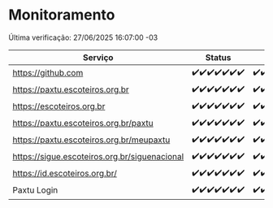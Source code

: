 # Monitoramento

Última verificação: 27/06/2025 16:07:00 -03

|Serviço|Status|Últimas 24h|
|---|---|---|
|https://github.com|<span title="2025-06-20: OK=23">✔️</span><span title="2025-06-21: OK=23">✔️</span><span title="2025-06-22: OK=23">✔️</span><span title="2025-06-23: OK=23">✔️</span><span title="2025-06-24: OK=23">✔️</span><span title="2025-06-25: OK=23">✔️</span><span title="2025-06-26: OK=18">✔️</span>|<span title="26/06/2025 16:07:00 -03 : 200">✔️</span><span title="26/06/2025 17:10:00 -03 : 200">✔️</span><span title="26/06/2025 18:09:00 -03 : 200">✔️</span><span title="26/06/2025 19:09:00 -03 : 200">✔️</span><span title="26/06/2025 20:09:00 -03 : 200">✔️</span><span title="26/06/2025 21:50:00 -03 : 200">✔️</span><span title="26/06/2025 23:42:00 -03 : 200">✔️</span><span title="27/06/2025 00:43:00 -03 : 200">✔️</span><span title="27/06/2025 01:19:00 -03 : 200">✔️</span><span title="27/06/2025 02:11:00 -03 : 200">✔️</span><span title="27/06/2025 03:15:00 -03 : 200">✔️</span><span title="27/06/2025 04:10:00 -03 : 200">✔️</span><span title="27/06/2025 05:13:00 -03 : 200">✔️</span><span title="27/06/2025 06:10:00 -03 : 200">✔️</span><span title="27/06/2025 07:10:00 -03 : 200">✔️</span><span title="27/06/2025 08:08:00 -03 : 200">✔️</span><span title="27/06/2025 09:18:00 -03 : 200">✔️</span><span title="27/06/2025 10:23:00 -03 : 200">✔️</span><span title="27/06/2025 11:09:00 -03 : 200">✔️</span><span title="27/06/2025 12:10:00 -03 : 200">✔️</span><span title="27/06/2025 13:12:00 -03 : 200">✔️</span><span title="27/06/2025 14:08:00 -03 : 200">✔️</span><span title="27/06/2025 15:13:00 -03 : 200">✔️</span><span title="27/06/2025 16:07:00 -03 : 200">✔️</span>|
|https://paxtu.escoteiros.org.br|<span title="2025-06-20: OK=23">✔️</span><span title="2025-06-21: OK=23">✔️</span><span title="2025-06-22: OK=23">✔️</span><span title="2025-06-23: OK=23">✔️</span><span title="2025-06-24: OK=23">✔️</span><span title="2025-06-25: OK=23">✔️</span><span title="2025-06-26: OK=18">✔️</span>|<span title="26/06/2025 16:07:00 -03 : 200">✔️</span><span title="26/06/2025 17:10:00 -03 : 200">✔️</span><span title="26/06/2025 18:09:00 -03 : 200">✔️</span><span title="26/06/2025 19:09:00 -03 : 200">✔️</span><span title="26/06/2025 20:09:00 -03 : 200">✔️</span><span title="26/06/2025 21:50:00 -03 : 200">✔️</span><span title="26/06/2025 23:42:00 -03 : 200">✔️</span><span title="27/06/2025 00:43:00 -03 : 200">✔️</span><span title="27/06/2025 01:19:00 -03 : 200">✔️</span><span title="27/06/2025 02:11:00 -03 : 200">✔️</span><span title="27/06/2025 03:15:00 -03 : 200">✔️</span><span title="27/06/2025 04:10:00 -03 : 200">✔️</span><span title="27/06/2025 05:13:00 -03 : 200">✔️</span><span title="27/06/2025 06:10:00 -03 : 200">✔️</span><span title="27/06/2025 07:10:00 -03 : 200">✔️</span><span title="27/06/2025 08:08:00 -03 : 200">✔️</span><span title="27/06/2025 09:18:00 -03 : 200">✔️</span><span title="27/06/2025 10:23:00 -03 : 200">✔️</span><span title="27/06/2025 11:09:00 -03 : 200">✔️</span><span title="27/06/2025 12:10:00 -03 : 200">✔️</span><span title="27/06/2025 13:12:00 -03 : 200">✔️</span><span title="27/06/2025 14:08:00 -03 : 200">✔️</span><span title="27/06/2025 15:13:00 -03 : 200">✔️</span><span title="27/06/2025 16:07:00 -03 : 200">✔️</span>|
|https://escoteiros.org.br|<span title="2025-06-20: OK=23">✔️</span><span title="2025-06-21: OK=23">✔️</span><span title="2025-06-22: OK=23">✔️</span><span title="2025-06-23: OK=23">✔️</span><span title="2025-06-24: OK=23">✔️</span><span title="2025-06-25: OK=23">✔️</span><span title="2025-06-26: OK=18">✔️</span>|<span title="26/06/2025 16:07:00 -03 : 200">✔️</span><span title="26/06/2025 17:10:00 -03 : 200">✔️</span><span title="26/06/2025 18:09:00 -03 : 200">✔️</span><span title="26/06/2025 19:09:00 -03 : 200">✔️</span><span title="26/06/2025 20:09:00 -03 : 200">✔️</span><span title="26/06/2025 21:50:00 -03 : 200">✔️</span><span title="26/06/2025 23:42:00 -03 : 200">✔️</span><span title="27/06/2025 00:43:00 -03 : 200">✔️</span><span title="27/06/2025 01:19:00 -03 : 200">✔️</span><span title="27/06/2025 02:11:00 -03 : 200">✔️</span><span title="27/06/2025 03:15:00 -03 : 200">✔️</span><span title="27/06/2025 04:10:00 -03 : 200">✔️</span><span title="27/06/2025 05:13:00 -03 : 200">✔️</span><span title="27/06/2025 06:10:00 -03 : 200">✔️</span><span title="27/06/2025 07:10:00 -03 : 200">✔️</span><span title="27/06/2025 08:08:00 -03 : 200">✔️</span><span title="27/06/2025 09:18:00 -03 : 200">✔️</span><span title="27/06/2025 10:23:00 -03 : 200">✔️</span><span title="27/06/2025 11:09:00 -03 : 200">✔️</span><span title="27/06/2025 12:10:00 -03 : 200">✔️</span><span title="27/06/2025 13:12:00 -03 : 200">✔️</span><span title="27/06/2025 14:08:00 -03 : 200">✔️</span><span title="27/06/2025 15:13:00 -03 : 200">✔️</span><span title="27/06/2025 16:07:00 -03 : 200">✔️</span>|
|https://paxtu.escoteiros.org.br/paxtu|<span title="2025-06-20: OK=23">✔️</span><span title="2025-06-21: OK=23">✔️</span><span title="2025-06-22: OK=23">✔️</span><span title="2025-06-23: OK=23">✔️</span><span title="2025-06-24: OK=23">✔️</span><span title="2025-06-25: OK=23">✔️</span><span title="2025-06-26: OK=18">✔️</span>|<span title="26/06/2025 16:07:00 -03 : 200">✔️</span><span title="26/06/2025 17:10:00 -03 : 200">✔️</span><span title="26/06/2025 18:09:00 -03 : 200">✔️</span><span title="26/06/2025 19:09:00 -03 : 200">✔️</span><span title="26/06/2025 20:09:00 -03 : 200">✔️</span><span title="26/06/2025 21:50:00 -03 : 200">✔️</span><span title="26/06/2025 23:42:00 -03 : 200">✔️</span><span title="27/06/2025 00:43:00 -03 : 200">✔️</span><span title="27/06/2025 01:19:00 -03 : 200">✔️</span><span title="27/06/2025 02:11:00 -03 : 200">✔️</span><span title="27/06/2025 03:15:00 -03 : 200">✔️</span><span title="27/06/2025 04:10:00 -03 : 200">✔️</span><span title="27/06/2025 05:13:00 -03 : 200">✔️</span><span title="27/06/2025 06:10:00 -03 : 200">✔️</span><span title="27/06/2025 07:10:00 -03 : 200">✔️</span><span title="27/06/2025 08:08:00 -03 : 200">✔️</span><span title="27/06/2025 09:18:00 -03 : 200">✔️</span><span title="27/06/2025 10:23:00 -03 : 200">✔️</span><span title="27/06/2025 11:09:00 -03 : 200">✔️</span><span title="27/06/2025 12:10:00 -03 : 200">✔️</span><span title="27/06/2025 13:12:00 -03 : 200">✔️</span><span title="27/06/2025 14:08:00 -03 : 200">✔️</span><span title="27/06/2025 15:13:00 -03 : 200">✔️</span><span title="27/06/2025 16:07:00 -03 : 200">✔️</span>|
|https://paxtu.escoteiros.org.br/meupaxtu|<span title="2025-06-20: OK=23">✔️</span><span title="2025-06-21: OK=23">✔️</span><span title="2025-06-22: OK=23">✔️</span><span title="2025-06-23: OK=23">✔️</span><span title="2025-06-24: OK=23">✔️</span><span title="2025-06-25: OK=23">✔️</span><span title="2025-06-26: OK=18">✔️</span>|<span title="26/06/2025 16:07:00 -03 : 200">✔️</span><span title="26/06/2025 17:10:00 -03 : 200">✔️</span><span title="26/06/2025 18:09:00 -03 : 200">✔️</span><span title="26/06/2025 19:09:00 -03 : 200">✔️</span><span title="26/06/2025 20:09:00 -03 : 200">✔️</span><span title="26/06/2025 21:50:00 -03 : 200">✔️</span><span title="26/06/2025 23:42:00 -03 : 200">✔️</span><span title="27/06/2025 00:43:00 -03 : 200">✔️</span><span title="27/06/2025 01:19:00 -03 : 200">✔️</span><span title="27/06/2025 02:11:00 -03 : 200">✔️</span><span title="27/06/2025 03:15:00 -03 : 200">✔️</span><span title="27/06/2025 04:10:00 -03 : 200">✔️</span><span title="27/06/2025 05:13:00 -03 : 200">✔️</span><span title="27/06/2025 06:10:00 -03 : 200">✔️</span><span title="27/06/2025 07:10:00 -03 : 200">✔️</span><span title="27/06/2025 08:08:00 -03 : 200">✔️</span><span title="27/06/2025 09:18:00 -03 : 200">✔️</span><span title="27/06/2025 10:23:00 -03 : 200">✔️</span><span title="27/06/2025 11:09:00 -03 : 200">✔️</span><span title="27/06/2025 12:10:00 -03 : 200">✔️</span><span title="27/06/2025 13:12:00 -03 : 200">✔️</span><span title="27/06/2025 14:08:00 -03 : 200">✔️</span><span title="27/06/2025 15:13:00 -03 : 200">✔️</span><span title="27/06/2025 16:07:00 -03 : 200">✔️</span>|
|https://sigue.escoteiros.org.br/siguenacional|<span title="2025-06-20: OK=23">✔️</span><span title="2025-06-21: OK=23">✔️</span><span title="2025-06-22: OK=23">✔️</span><span title="2025-06-23: OK=23">✔️</span><span title="2025-06-24: OK=23">✔️</span><span title="2025-06-25: OK=23">✔️</span><span title="2025-06-26: OK=18">✔️</span>|<span title="26/06/2025 16:07:00 -03 : 200">✔️</span><span title="26/06/2025 17:10:00 -03 : 200">✔️</span><span title="26/06/2025 18:09:00 -03 : 200">✔️</span><span title="26/06/2025 19:09:00 -03 : 200">✔️</span><span title="26/06/2025 20:09:00 -03 : 200">✔️</span><span title="26/06/2025 21:50:00 -03 : 200">✔️</span><span title="26/06/2025 23:42:00 -03 : 200">✔️</span><span title="27/06/2025 00:43:00 -03 : 200">✔️</span><span title="27/06/2025 01:19:00 -03 : 200">✔️</span><span title="27/06/2025 02:11:00 -03 : 200">✔️</span><span title="27/06/2025 03:15:00 -03 : 200">✔️</span><span title="27/06/2025 04:10:00 -03 : 200">✔️</span><span title="27/06/2025 05:13:00 -03 : 200">✔️</span><span title="27/06/2025 06:10:00 -03 : 200">✔️</span><span title="27/06/2025 07:10:00 -03 : 200">✔️</span><span title="27/06/2025 08:08:00 -03 : 200">✔️</span><span title="27/06/2025 09:18:00 -03 : 200">✔️</span><span title="27/06/2025 10:23:00 -03 : 200">✔️</span><span title="27/06/2025 11:09:00 -03 : 200">✔️</span><span title="27/06/2025 12:10:00 -03 : 200">✔️</span><span title="27/06/2025 13:12:00 -03 : 200">✔️</span><span title="27/06/2025 14:08:00 -03 : 200">✔️</span><span title="27/06/2025 15:13:00 -03 : 200">✔️</span><span title="27/06/2025 16:07:00 -03 : 200">✔️</span>|
|https://id.escoteiros.org.br/|<span title="2025-06-20: OK=23">✔️</span><span title="2025-06-21: OK=23">✔️</span><span title="2025-06-22: OK=23">✔️</span><span title="2025-06-23: OK=23">✔️</span><span title="2025-06-24: OK=23">✔️</span><span title="2025-06-25: OK=23">✔️</span><span title="2025-06-26: OK=18">✔️</span>|<span title="26/06/2025 16:07:00 -03 : 200">✔️</span><span title="26/06/2025 17:10:00 -03 : 200">✔️</span><span title="26/06/2025 18:09:00 -03 : 200">✔️</span><span title="26/06/2025 19:09:00 -03 : 200">✔️</span><span title="26/06/2025 20:09:00 -03 : 200">✔️</span><span title="26/06/2025 21:50:00 -03 : 200">✔️</span><span title="26/06/2025 23:42:00 -03 : 200">✔️</span><span title="27/06/2025 00:43:00 -03 : 200">✔️</span><span title="27/06/2025 01:19:00 -03 : 200">✔️</span><span title="27/06/2025 02:11:00 -03 : 200">✔️</span><span title="27/06/2025 03:15:00 -03 : 200">✔️</span><span title="27/06/2025 04:10:00 -03 : 200">✔️</span><span title="27/06/2025 05:13:00 -03 : 200">✔️</span><span title="27/06/2025 06:10:00 -03 : 200">✔️</span><span title="27/06/2025 07:10:00 -03 : 200">✔️</span><span title="27/06/2025 08:08:00 -03 : 200">✔️</span><span title="27/06/2025 09:18:00 -03 : 200">✔️</span><span title="27/06/2025 10:23:00 -03 : 200">✔️</span><span title="27/06/2025 11:09:00 -03 : 200">✔️</span><span title="27/06/2025 12:10:00 -03 : 200">✔️</span><span title="27/06/2025 13:12:00 -03 : 200">✔️</span><span title="27/06/2025 14:08:00 -03 : 200">✔️</span><span title="27/06/2025 15:13:00 -03 : 200">✔️</span><span title="27/06/2025 16:07:00 -03 : 200">✔️</span>|
|Paxtu Login|<span title="2025-06-20: OK=23">✔️</span><span title="2025-06-21: OK=23">✔️</span><span title="2025-06-22: OK=23">✔️</span><span title="2025-06-23: OK=23">✔️</span><span title="2025-06-24: OK=23">✔️</span><span title="2025-06-25: OK=23">✔️</span><span title="2025-06-26: OK=18">✔️</span>|<span title="26/06/2025 16:07:00 -03 : 200">✔️</span><span title="26/06/2025 17:10:00 -03 : 200">✔️</span><span title="26/06/2025 18:09:00 -03 : 200">✔️</span><span title="26/06/2025 19:09:00 -03 : 200">✔️</span><span title="26/06/2025 20:09:00 -03 : 200">✔️</span><span title="26/06/2025 21:50:00 -03 : 200">✔️</span><span title="26/06/2025 23:42:00 -03 : 200">✔️</span><span title="27/06/2025 00:43:00 -03 : 200">✔️</span><span title="27/06/2025 01:19:00 -03 : 200">✔️</span><span title="27/06/2025 02:11:00 -03 : 200">✔️</span><span title="27/06/2025 03:15:00 -03 : 200">✔️</span><span title="27/06/2025 04:10:00 -03 : 200">✔️</span><span title="27/06/2025 05:13:00 -03 : 200">✔️</span><span title="27/06/2025 06:10:00 -03 : 200">✔️</span><span title="27/06/2025 07:10:00 -03 : 200">✔️</span><span title="27/06/2025 08:08:00 -03 : 200">✔️</span><span title="27/06/2025 09:18:00 -03 : 200">✔️</span><span title="27/06/2025 10:23:00 -03 : 200">✔️</span><span title="27/06/2025 11:09:00 -03 : 200">✔️</span><span title="27/06/2025 12:10:00 -03 : 200">✔️</span><span title="27/06/2025 13:12:00 -03 : 200">✔️</span><span title="27/06/2025 14:08:00 -03 : 200">✔️</span><span title="27/06/2025 15:13:00 -03 : 200">✔️</span><span title="27/06/2025 16:07:00 -03 : 200">✔️</span>|
